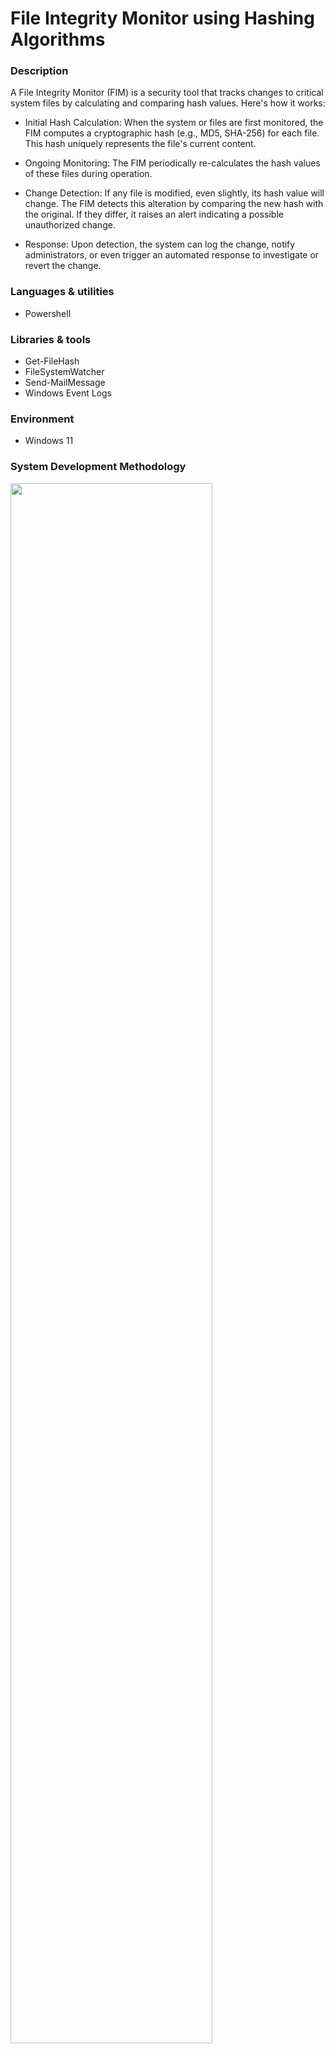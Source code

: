# File Integrity Monitor using Hashing Algorithms

### Description
A File Integrity Monitor (FIM) is a security tool that tracks changes to critical system files by calculating and comparing hash values. Here's how it works:

- Initial Hash Calculation: When the system or files are first monitored, the FIM computes a cryptographic hash (e.g., MD5, SHA-256) for each file. This hash uniquely represents the file's current content.

- Ongoing Monitoring: The FIM periodically re-calculates the hash values of these files during operation.

- Change Detection: If any file is modified, even slightly, its hash value will change. The FIM detects this alteration by comparing the new hash with the original. If they differ, it raises an alert indicating a possible unauthorized change.

- Response: Upon detection, the system can log the change, notify administrators, or even trigger an automated response to investigate or revert the change.

### Languages & utilities
- Powershell

### Libraries & tools
- Get-FileHash
- FileSystemWatcher
- Send-MailMessage
- Windows Event Logs

### Environment
- Windows 11

### System Development Methodology

<img src="[https://i.imgur.com/62TgaWL.png](https://imgur.com/a/B4BiOqs)" height="80%" width="80%"/>
